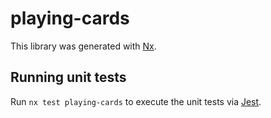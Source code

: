 # playing-cards

This library was generated with [Nx](https://nx.dev).

## Running unit tests

Run `nx test playing-cards` to execute the unit tests via [Jest](https://jestjs.io).
